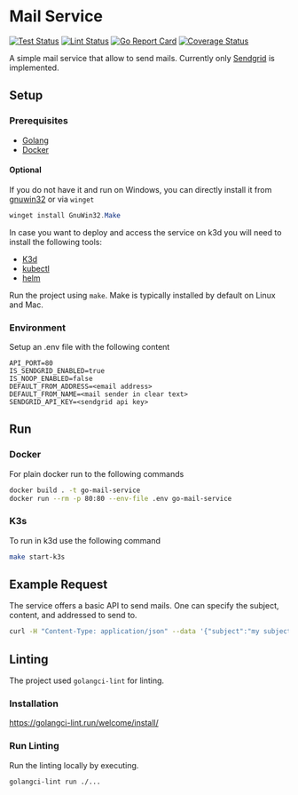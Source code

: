 # Mail Service

[![Test Status](https://github.com/jo-hoe/go-mail-service/workflows/test/badge.svg)](https://github.com/jo-hoe/go-mail-service/actions?workflow=test)
[![Lint Status](https://github.com/jo-hoe/go-mail-service/workflows/lint/badge.svg)](https://github.com/jo-hoe/go-mail-service/actions?workflow=lint)
[![Go Report Card](https://goreportcard.com/badge/github.com/jo-hoe/go-mail-service)](https://goreportcard.com/report/github.com/jo-hoe/go-mail-service)
[![Coverage Status](https://coveralls.io/repos/github/jo-hoe/go-mail-service/badge.svg?branch=main)](https://coveralls.io/github/jo-hoe/go-mail-service?branch=main)

A simple mail service that allow to send mails.
Currently only [Sendgrid](https://sendgrid.com/) is implemented.

## Setup

### Prerequisites

- [Golang](https://go.dev/doc/install)
- [Docker](https://docs.docker.com/engine/install/)

#### Optional

If you do not have it and run on Windows, you can directly install it from [gnuwin32](https://gnuwin32.sourceforge.net/packages/make.htm) or via `winget`

```PowerShell
winget install GnuWin32.Make
```

In case you want to deploy and access the service on k3d you will need to install the following tools:

- [K3d](https://k3d.io/v5.6.0/#releases)
- [kubectl](https://kubernetes.io/docs/tasks/tools/)
- [helm](https://helm.sh/docs/intro/install/)

Run the project using `make`. Make is typically installed by default on Linux and Mac.

### Environment

Setup an .env file with the following content

```.env
API_PORT=80
IS_SENDGRID_ENABLED=true
IS_NOOP_ENABLED=false
DEFAULT_FROM_ADDRESS=<email address>
DEFAULT_FROM_NAME=<mail sender in clear text>
SENDGRID_API_KEY=<sendgrid api key>
```

## Run

### Docker

For plain docker run to the following commands

```bash
docker build . -t go-mail-service
docker run --rm -p 80:80 --env-file .env go-mail-service
```

### K3s

To run in k3d use the following command

```bash
make start-k3s
```

## Example Request

The service offers a basic API to send mails.
One can specify the subject, content, and addressed to send to.

```bash
curl -H "Content-Type: application/json" --data '{"subject":"my subject", "content":"my message", "to":"test@mail.com,test2@mail.com"}' http://localhost:80/v1/sendmail
```

## Linting

The project used `golangci-lint` for linting.

### Installation

<https://golangci-lint.run/welcome/install/>

### Run Linting

Run the linting locally by executing.

```cli
golangci-lint run ./...
```
